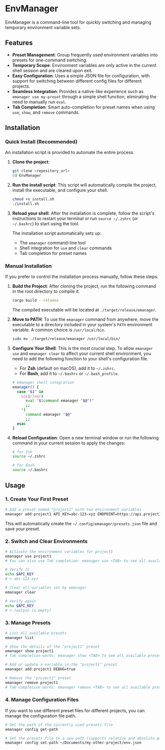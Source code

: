 # EnvManager

EnvManager is a command-line tool for quickly switching and managing temporary environment variable sets.

## Features

- **Preset Management**: Group frequently used environment variables into presets for one-command switching.
- **Temporary Scope**: Environment variables are only active in the current shell session and are cleared upon exit.
- **Easy Configuration**: Uses a simple JSON file for configuration, with support for switching between different config files for different projects.
- **Seamless Integration**: Provides a native-like experience such as `emanager use my-preset` through a simple shell function, eliminating the need to manually run `eval`.
- **Tab Completion**: Smart auto-completion for preset names when using `use`, `show`, and `remove` commands.

## Installation

### Quick Install (Recommended)

An installation script is provided to automate the entire process.

1.  **Clone the project**:
    ```bash
    git clone <repository_url>
    cd EnvManager
    ```

2.  **Run the install script**:
    This script will automatically compile the project, install the executable, and configure your shell.
    ```bash
    chmod +x install.sh
    ./install.sh
    ```

3.  **Reload your shell**:
    After the installation is complete, follow the script's instructions to restart your terminal or run `source ~/.zshrc` (or `~/.bashrc`) to start using the tool.

    The installation script automatically sets up:
    - The `emanager` command-line tool
    - Shell integration for `use` and `clear` commands
    - Tab completion for preset names

### Manual Installation

If you prefer to control the installation process manually, follow these steps:

1.  **Build the Project**:
    After cloning the project, run the following command in the root directory to compile it.
    ```bash
    cargo build --release
    ```
    The compiled executable will be located at `./target/release/emanager`.

2.  **Move to PATH**:
    To use the `emanager` command from anywhere, move the executable to a directory included in your system's `PATH` environment variable. A common choice is `/usr/local/bin`.
    ```bash
    sudo mv ./target/release/emanager /usr/local/bin/
    ```

3.  **Configure Your Shell**:
    This is the most crucial step. To allow `emanager use` and `emanager clear` to affect your current shell environment, you need to add the following function to your shell's configuration file.

    - For **Zsh** (default on macOS), add it to `~/.zshrc`.
    - For **Bash**, add it to `~/.bashrc` or `~/.bash_profile`.

    ```bash
    # emanager shell integration
    emanager() {
      case "$1" in
        use|clear)
          eval "$(command emanager "$@")"
          ;;
        *)
          command emanager "$@"
          ;;
      esac
    }
    ```

4.  **Reload Configuration**:
    Open a new terminal window or run the following command in your current session to apply the changes:
    ```bash
    # for Zsh
    source ~/.zshrc

    # for Bash
    source ~/.bashrc
    ```

## Usage

### 1. Create Your First Preset

```bash
# Add a preset named "project1" with two environment variables
emanager add project1 API_KEY=abc-123-xyz ENDPOINT=https://api.project1.dev
```
This will automatically create the `~/.config/emanager/presets.json` file and save your preset.

### 2. Switch and Clear Environments

```bash
# Activate the environment variables for project1
emanager use project1
# You can also use Tab completion: emanager use <TAB> to see all available presets

# Verify it
echo $API_KEY 
# > abc-123-xyz

# Clear all variables set by emanager
emanager clear

# Verify again
echo $API_KEY
# > (output is empty)
```

### 3. Manage Presets

```bash
# List all available presets
emanager list

# Show the details of the "project1" preset
emanager show project1
# Tab completion works: emanager show <TAB> to see all available presets

# Add or update a variable in the "project1" preset
emanager add project1 DEBUG=true

# Remove the "project1" preset
emanager remove project1
# Tab completion works: emanager remove <TAB> to see all available presets
```

### 4. Manage Configuration Files

If you want to use different preset files for different projects, you can manage the configuration file path.

```bash
# Get the path of the currently used presets file
emanager config get-path

# Set the presets file to a new path (supports relative and absolute paths)
emanager config set-path ~/Documents/my-other-project/env.json
```
